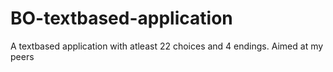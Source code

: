 # BO-textbased-application

A textbased application with atleast 22 choices and 4 endings.
Aimed at my peers

